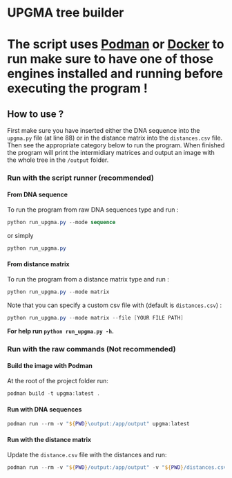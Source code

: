 # UPGMA tree builder

# **The script uses [Podman](https://podman.io/) or [Docker](https://www.docker.com/) to run make sure to have one of those engines installed and running before executing the program !**

## How to use ?

First make sure you have inserted either the DNA sequence into the `upgma.py` file (at line 88) or in the distance matrix into the `distances.csv` file. Then see the appropriate category below to run the program. When finished the program will print the intermidiary matrices and output an image with the whole tree in the `/output` folder.

### Run with the script runner (recommended)

#### From DNA sequence

To run the program from raw DNA sequences type and run :

```powershell
python run_upgma.py --mode sequence
```

or simply

```powershell
python run_upgma.py
```

#### From distance matrix

To run the program from a distance matrix type and run :

```powershell
python run_upgma.py --mode matrix
```

Note that you can specify a custom csv file with (default is `distances.csv`) :

```powershell
python run_upgma.py --mode matrix --file [YOUR FILE PATH]
```

**For help run `python run_upgma.py -h`.**

### Run with the raw commands (Not recommended)

#### Build the image with Podman

At the root of the project folder run:

```powershell
podman build -t upgma:latest .
```

#### Run with DNA sequences

```powershell
podman run --rm -v "${PWD}\output:/app/output" upgma:latest
```

#### Run with the distance matrix

Update the `distance.csv` file with the distances and run:

```powershell
podman run --rm -v "${PWD}/output:/app/output" -v "${PWD}/distances.csv:/app/distances.csv" upgma:latest python upgma.py --distances /app/distances.csv
```
